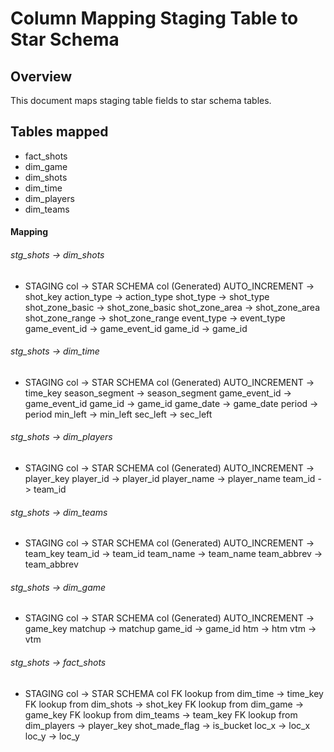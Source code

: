 # Column Mapping Staging Table to Star Schema

## Overview
This document maps staging table fields to star schema tables.

## Tables mapped
- fact_shots
- dim_game
- dim_shots
- dim_time
- dim_players
- dim_teams


#### Mapping 
###### stg_shots -> dim_shots
* STAGING col -> STAR SCHEMA col
(Generated) AUTO_INCREMENT -> shot_key
action_type -> action_type
shot_type -> shot_type
shot_zone_basic -> shot_zone_basic
shot_zone_area -> shot_zone_area
shot_zone_range -> shot_zone_range
event_type -> event_type
game_event_id -> game_event_id
game_id -> game_id

###### stg_shots -> dim_time
* STAGING col -> STAR SCHEMA col
(Generated) AUTO_INCREMENT -> time_key
season_segment -> season_segment
game_event_id -> game_event_id
game_id -> game_id
game_date -> game_date
period -> period
min_left -> min_left
sec_left -> sec_left

###### stg_shots -> dim_players
* STAGING col -> STAR SCHEMA col
(Generated) AUTO_INCREMENT -> player_key
player_id -> player_id
player_name -> player_name
team_id -> team_id

###### stg_shots -> dim_teams
* STAGING col -> STAR SCHEMA col
(Generated) AUTO_INCREMENT -> team_key
team_id -> team_id
team_name -> team_name
team_abbrev -> team_abbrev

###### stg_shots -> dim_game
* STAGING col -> STAR SCHEMA col
(Generated) AUTO_INCREMENT -> game_key
matchup -> matchup
game_id -> game_id
htm -> htm
vtm -> vtm


###### stg_shots -> fact_shots
* STAGING col -> STAR SCHEMA col
FK lookup from dim_time -> time_key
FK lookup from dim_shots -> shot_key
FK lookup from dim_game -> game_key
FK lookup from dim_teams -> team_key
FK lookup from dim_players -> player_key
shot_made_flag -> is_bucket
loc_x -> loc_x
loc_y -> loc_y
